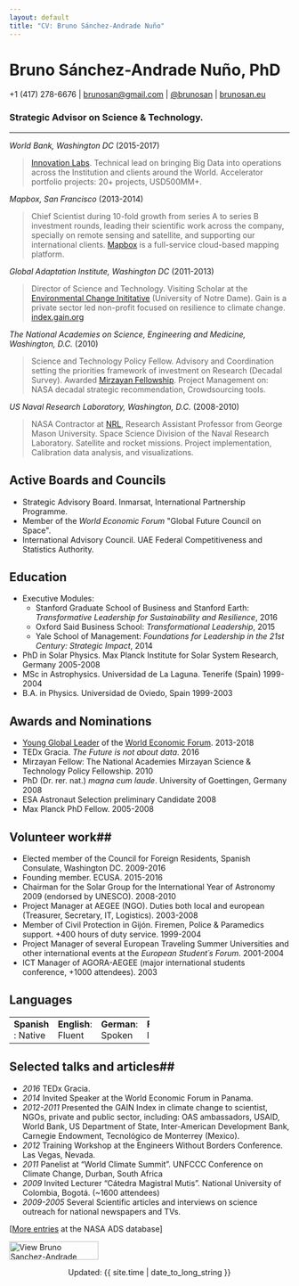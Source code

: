 ```yaml
---
layout: default
title: "CV: Bruno Sánchez-Andrade Nuño"
---
```


# Bruno Sánchez-Andrade Nuño, PhD #
+1 (417) 278-6676 | <brunosan@gmail.com> | [@brunosan](http://twitter.com/brunosan) | [brunosan.eu](http://brunosan.eu)  


### Strategic Advisor on Science & Technology.

<hr>

*World Bank, Washington DC* (2015-2017)
 >[Innovation Labs](http://blogs.worldbank.org/voices/big-data-davos-year-later-delivering-innovation-value). Technical lead on bringing Big Data into operations across the Institution and clients around the World. Accelerator portfolio projects: 20+ projects, USD500MM+.

*Mapbox, San Francisco* (2013-2014)
 >Chief Scientist during 10-fold growth from series A to series B investment rounds, leading their scientific work across the company, specially on remote sensing and satellite, and supporting our international clients. [Mapbox](http://mapbox.com) is a full-service cloud-based mapping platform.

*Global Adaptation Institute, Washington DC* (2011-2013)
 >Director of Science and Technology. Visiting Scholar at the [Environmental Change Inititative](http://environmentalchange.nd.edu/) (University of Notre Dame). Gain is a private sector led non-profit focused on resilience to climate change. [index.gain.org](http://index.gain.org)

*The National Academies on Science, Engineering and Medicine, Washington, D.C.* (2010)
> Science and Technology Policy Fellow. Advisory and Coordination setting the priorities framework of investment on Research (Decadal Survey). Awarded [Mirzayan Fellowship](http://sites.nationalacademies.org/PGA/policyfellows/index.htm). Project Management on: NASA decadal strategic recommendation, Crowdsourcing tools.

*US Naval Research Laboratory, Washington, D.C.* (2008-2010)
> NASA Contractor at [NRL](http://www.nrl.navy.mil/), Research Assistant Professor from George Mason University. Space Science Division of the Naval Research Laboratory. Satellite and rocket missions. Project implementation, Calibration data analysis, and visualizations.

## Active Boards and Councils ##

* Strategic Advisory Board. Inmarsat, International Partnership Programme.
* Member of the *World Economic Forum* "Global Future Council on Space".
* International Advisory Council. UAE Federal Competitiveness and Statistics Authority.


## Education ##

* Executive Modules:
  * Stanford Graduate School of Business and Stanford Earth: *Transformative Leadership for Sustainability and Resilience*, 2016
  * Oxford Said Business School: *Transformational Leadership*, 2015
  * Yale School of Management: *Foundations for Leadership in the 21st Century: Strategic Impact*, 2014
* PhD in Solar Physics. Max Planck Institute for Solar System Research, Germany  2005-2008
* MSc in Astrophysics. Universidad de La Laguna. Tenerife (Spain) 1999-2004
* B.A. in Physics. Universidad de Oviedo, Spain 1999-2003

## Awards and Nominations ##
* [Young Global Leader](http://www.weforum.org/community/forum-young-global-leaders) of the [World Economic Forum](http://www.weforum.org). 2013-2018
* TEDx Gracia. *The Future is not about data*. 2016
* Mirzayan Fellow: The National Academies Mirzayan Science & Technology Policy Fellowship. 2010
* PhD (Dr. rer. nat.) *magna cum laude*. University of Goettingen, Germany 2008
* ESA Astronaut Selection preliminary Candidate 2008
* Max Planck PhD Fellow. 2005-2008

## Volunteer work##
* Elected member of the Council for Foreign Residents, Spanish Consulate, Washington DC. 2009-2016
* Founding member. ECUSA. 2015-2016
* Chairman for the Solar Group for the International Year of Astronomy 2009 (endorsed by UNESCO). 2008-2010
* Project Manager at AEGEE (NGO). Duties both local and european (Treasurer, Secretary, IT, Logistics). 2003-2008
* Member of Civil Protection in Gijón. Firemen, Police & Paramedics support. +400 hours of duty service. 1999-2004 	
* Project Manager of several European Traveling Summer Universities and other international events at the *European Student´s Forum*. 2001-2004
* ICT Manager of AGORA-AEGEE (major international students conference, +1000 attendees). 2003 	

## Languages ##
<table style="align:left; width:50%;"><tr>
	<td><strong>Spanish </strong>: Native
	</td><td>	<strong>English</strong>: Fluent
	</td><td>	<strong>German</strong>: Spoken
	</td><td>	<strong>French</strong>: Intermediate. </td>
</tr></table>

## Selected talks and articles##
- *2016* TEDx Gracia.
- *2014* Invited Speaker at the World Economic Forum in Panama.
- *2012-2011* Presented the GAIN Index in climate change to scientist, NGOs, private and public sector, including:
OAS ambassadors, USAID, World Bank, US Department of State, Inter-American Development Bank, Carnegie Endowment, Tecnológico de Monterrey (Mexico).
- *2012* Training Workshop at the Engineers Without Borders Conference. Las Vegas, Nevada.
- *2011* Panelist at “World Climate Summit”. UNFCCC Conference on Climate Change, Durban, South Africa
- *2009* 	Invited Lecturer “Cátedra Magistral Mutis”. National University of Colombia, Bogotá. (~1600 attendees)
- *2009-2005* Several Scientific articles and interviews on science outreach for national newspapers and TVs.

[[More
entries](http://adsabs.harvard.edu/cgi-bin/nph-abs_connect?return_req=no_params&author=S%C3%A1nchez-Andrade%20Nu%C3%B1o,%20B.&db_key=AST) at the NASA ADS database]

<p>
<a href="https://www.linkedin.com/pub/bruno-sanchez-andrade-nu%C3%B1o/6/a8b/180" target="_blank">
<img src="https://static.licdn.com/scds/common/u/img/webpromo/btn_viewmy_160x33.png" alt="View Bruno Sanchez-Andrade Nuño's profile on LinkedIn" border="0" width="160" height="33"></a></p>

<footer>
<div align="center">
Updated: {{ site.time | date_to_long_string }}
</div>
</footer>
